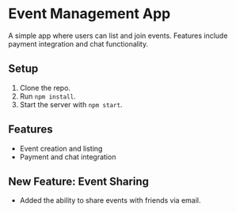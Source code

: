 # Event Management App
A simple app where users can list and join events. Features include payment integration and chat functionality.

## Setup
1. Clone the repo.
2. Run `npm install`.
3. Start the server with `npm start`.

## Features
- Event creation and listing
- Payment and chat integration

## New Feature: Event Sharing
- Added the ability to share events with friends via email.
